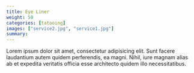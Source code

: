 ```yaml
---
title: Eye Liner
weight: 50
categories: [tatooing]
images: ["service2.jpg", "service1.jpg"]
summary: 
---
```

Lorem ipsum dolor sit amet, consectetur adipisicing elit. Sunt facere laudantium autem quidem perferendis, ea magni. Nihil, iure magnam alias ab et expedita veritatis officia esse architecto quidem illo necessitatibus.
